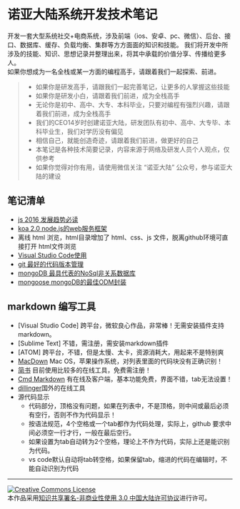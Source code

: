 # 诺亚大陆系统开发技术笔记

开发一套大型系统社交+电商系统，涉及前端（ios、安卓、pc、微信）、后台、接口、数据库、缓存、负载均衡、集群等方方面面的知识和技能。
我们将开发中所涉及的技能、知识、思想记录并整理出来，将其中承载的价值分享、传播给更多人。   
如果你想成为一名全栈或某一方面的编程高手，请跟着我们一起探索、前进。

> * 如果你是研发高手，请跟我们一起完善笔记，让更多的人掌握这些技能
> * 如果你是研发小白，请跟着我们前进，成为全栈高手
> * 无论你是初中、高中、大专、本科毕业，只要对编程有强烈兴趣，请跟着我们前进，成为全栈高手
> * 我们的CEO14岁时创建诺亚大陆，研发团队有初中、高中、大专毕、本科毕业生，我们对学历没有偏见
> * 相信自己，就能创造奇迹，请跟着我们前进，做更好的自己
> * 本笔记是各种技术简要记录，内容来源于网络及研发人员个人观点，仅供参考
> * 如果你觉得对你有用，请使用微信关注 “诺亚大陆” 公众号，参与诺亚大陆的建设

## 笔记清单

- [js 2016 发展趋势必读](https://github.com/nydl/devnote/blob/master/js2016.md)
- [koa 2.0 node.js的web服务框架](https://github.com/nydl/devnote/blob/master/koa.md)
- 离线 html 浏览，html目录增加了 html、css、js 文件，脱离github环境可直接打开 html文件浏览
- [Visual Studio Code使用](https://github.com/nydl/devnote/blob/master/vscode.md)
- [git 最好的代码版本管理](https://github.com/nydl/devnote/blob/master/git.md)
- [mongoDB 最具代表的NoSql非关系数据库](https://github.com/nydl/devnote/blob/master/mongoDB.md)
- [mongoose mongoDB的最佳ODM封装](https://github.com/nydl/devnote/blob/master/mongoose.md)

## markdown 编写工具

- [Visual Studio Code] 跨平台，微软良心作品，非常棒！无需安装插件支持markdown。
- [Sublime Text] 不错，需注册，需安装markdown插件
- [ATOM] 跨平台，不错，但是太慢、太卡，资源消耗大，用起来不是特别爽
- [MacDown](http://macdown.uranusjr.com) Mac OS，苹果操作系统，对列表里面的代码块没有正确识别！
- [简书](http://www.jianshu.com) 目前使用比较多的在线工具，免费需注册！
- [Cmd Markdown](https://www.zybuluo.com/mdeditor) 有在线及客户端，基本功能免费，界面不错，tab无法设置！
- [dillinger](http://dillinger.io)国外的在线工具
- 源代码显示
  - 代码部分，顶格没有问题，如果在列表中，不是顶格，则中间或最后必须有空行，否则不作为代码显示！  
  - 按语法规范，4个空格或一个tab都作为代码处理，实际上，github 要求中间必须空一行才行，一般在最后空行。
  - 如果设置为tab自动转为2个空格，理论上不作为代码，实际上还是能识别为代码。
  - vs code默认自动将tab转空格，如果保留tab，缩进的代码在编辑时，不能自动识别为代码


---
<a rel="license" href="http://creativecommons.org/licenses/by-nc/3.0/cn/">
<img alt="Creative Commons License" style="border-width:0" src="http://i.creativecommons.org/l/by-nc/3.0/cn/88x31.png" />
</a></br>本作品采用<a rel="license" href="http://creativecommons.org/licenses/by-nc/3.0/cn/">知识共享署名-非商业性使用 3.0 中国大陆许可协议</a>进行许可。 
